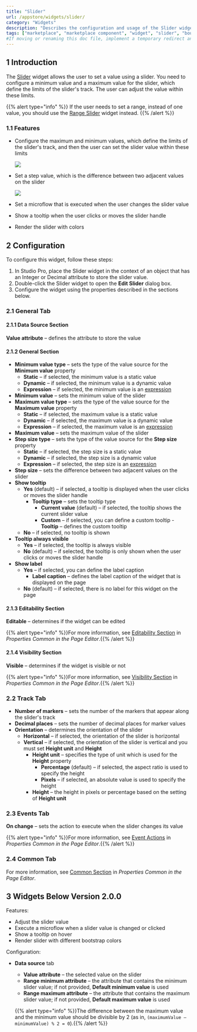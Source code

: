```yaml
---
title: "Slider"
url: /appstore/widgets/slider/
category: "Widgets"
description: "Describes the configuration and usage of the Slider widget, which is available in the Mendix Marketplace."
tags: ["marketplace", "marketplace component", "widget", "slider", "bound", "platform support"]
#If moving or renaming this doc file, implement a temporary redirect and let the respective team know they should update the URL in the product. See Mapping to Products for more details.
---
```


## 1 Introduction

The [Slider](https://marketplace.mendix.com/link/component/48786/) widget allows the user to set a value using a slider. You need to configure a minimum value and a maximum value for the slider, which define the limits of the slider's track. The user can adjust the value within these limits.

{{% alert type="info" %}}
If the user needs to set a range, instead of one value, you should use the [Range Slider](range-slider) widget instead.
{{% /alert %}}

### 1.1 Features

- Configure the maximum and minimum values, which define the limits of the slider's track, and then the user can set the slider value within these limits

  ![](attachments/slider/slider1.png)

- Set a step value, which is the difference between two adjacent values on the slider

  ![](attachments/slider/slider2.png)

- Set a microflow that is executed when the user changes the slider value
- Show a tooltip when the user clicks or moves the slider handle
- Render the slider with colors

## 2 Configuration

To configure this widget, follow these steps:

1. In Studio Pro, place the Slider widget in the context of an object that has an Integer or Decimal attribute to store the slider value.
2. Double-click the Slider widget to open the **Edit Slider** dialog box.
3. Configure the widget using the properties described in the sections below.

### 2.1 General Tab

#### 2.1.1 Data Source Section

**Value attribute** – defines the attribute to store the value

#### 2.1.2 General Section

- **Minimum value type** – sets the type of the value source for the **Minimum value** property
    - **Static** – if selected, the minimum value is a static value
    - **Dynamic** – if selected, the minimum value is a dynamic value
    - **Expression** – if selected, the minimum value is an [expression](/refguide/expressions)
- **Minimum value** – sets the minimum value of the slider
- **Maximum value type** – sets the type of the value source for the **Maximum value** property
    - **Static** – if selected, the maximum value is a static value
    - **Dynamic** – if selected, the maximum value is a dynamic value
    - **Expression** – if selected, the maximum value is an [expression](/refguide/expressions)
- **Maximum value** – sets the maximum value of the slider
- **Step size type** – sets the type of the value source for the **Step size** property
    - **Static** – if selected, the step size is a static value
    - **Dynamic** – if selected, the step size is a dynamic value
    - **Expression** – if selected, the step size is an [expression](/refguide/expressions)
- **Step size** – sets the difference between two adjacent values on the slider
- **Show tooltip**
    - **Yes** (default) – if selected, a tooltip is displayed when the user clicks or moves the slider handle
        - **Tooltip type** – sets the tooltip type
            - **Current value** (default) – if selected, the tooltip shows the current slider value
            - **Custom** – if selected, you can define a custom tooltip
            	  - **Tooltip** – defines the custom tooltip
    - **No** – if selected, no tooltip is shown
- **Tooltip always visible**
    - **Yes** –  if selected, the tooltip is always visible
    - **No** (default) – if selected, the tooltip is only shown when the user clicks or moves the slider handle
- **Show label** 
    - **Yes** – if selected, you can define the label caption
        - **Label caption** – defines the label caption of the widget that is displayed on the page
  - **No** (default) – if selected, there is no label for this widget on the page

#### 2.1.3 Editability Section

**Editable** – determines if the widget can be edited

{{% alert type="info" %}}For more information, see [Editability Section](/refguide/common-widget-properties#editability) in *Properties Common in the Page Editor*.{{% /alert %}}

#### 2.1.4 Visibility Section

**Visible** – determines if the widget is visible or not

{{% alert type="info" %}}For more information, see [Visibility Section](/refguide/common-widget-properties#visibility-properties) in *Properties Common in the Page Editor*.{{% /alert %}}

### 2.2 Track Tab

- **Number of markers** – sets the number of the markers that appear along the slider's track
- **Decimal places** – sets the number of decimal places for marker values
- **Orientation** – determines the orientation of the slider
    - **Horizontal** – if selected, the orientation of the slider is horizontal
    - **Vertical** – if selected, the orientation of the slider is vertical and you must set **Height unit** and **Height**
        - **Height unit** – specifies the type of unit which is used for the **Height** property
            - **Percentage** (default) – if selected, the aspect ratio is used to specify the height
            - **Pixels** – if selected, an absolute value is used to specify the height
        - **Height** – the height in pixels or percentage based on the setting of **Height unit**

### 2.3 Events Tab

**On change** – sets the action to execute when the slider changes its value

{{% alert type="info" %}}For more information, see [Event Actions](/refguide/on-click-event#actions) in *Properties Common in the Page Editor*.{{% /alert %}}

### 2.4 Common Tab

For more information, see [Common Section](/refguide/common-widget-properties#common-properties) in *Properties Common in the Page Editor*.

## 3 Widgets Below Version 2.0.0

Features:

* Adjust the slider value
* Execute a microflow when a slider value is changed or clicked
* Show a tooltip on hover
* Render slider with different bootstrap colors

Configuration:

* **Data source** tab
    * **Value attribute** – the selected value on the slider
    * **Range minimum attribute** – the attribute that contains the minimum slider value; if not provided, **Default minimum value** is used
    * **Range maximum attribute** – the attribute that contains the maximum slider value; if not provided, **Default maximum value** is used

    {{% alert type="info" %}}The difference between the maximum value and the minimum value should be divisible by 2 (as in, `(maximumValue – minimumValue) % 2 = 0`).{{% /alert %}}
